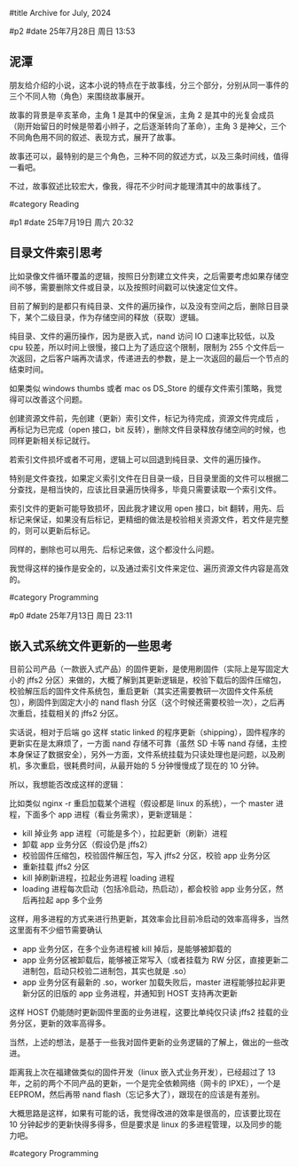 #title Archive for July, 2024

#p2
#date 25年7月28日 周日 13:53

## 泥潭

朋友给介绍的小说，这本小说的特点在于故事线，分三个部分，分别从同一事件的三个不同人物（角色）来围绕故事展开。

故事的背景是辛亥革命，主角 1 是其中的保皇派，主角 2 是其中的光复会成员（刚开始留日的时候是带着小辫子，之后逐渐转向了革命），主角 3 是神父，三个不同角色用不同的叙述、表现方式，展开了故事。

故事还可以，最特别的是三个角色，三种不同的叙述方式，以及三条时间线，值得一看吧。

不过，故事叙述比较宏大，像我，得花不少时间才能理清其中的故事线了。

#category Reading


#p1
#date 25年7月19日 周六 20:32

## 目录文件索引思考

比如录像文件循环覆盖的逻辑，按照日分割建立文件夹，之后需要考虑如果存储空间不够，需要删除文件或目录，以及按照时间戳可以快速定位文件。

目前了解到的是都只有纯目录、文件的遍历操作，以及没有空间之后，删除日目录下，某个二级目录，作为存储空间的释放（获取）逻辑。

纯目录、文件的遍历操作，因为是嵌入式，nand 访问 IO 口速率比较低，以及 cpu 较差，所以时间上很慢，接口上为了适应这个限制，限制为 255 个文件后一次返回，之后客户端再次请求，传递进去的参数，是上一次返回的最后一个节点的结束时间。

如果类似 windows thumbs 或者 mac os DS_Store 的缓存文件索引策略，我觉得可以改善这个问题。

创建资源文件前，先创建（更新）索引文件，标记为待完成，资源文件完成后 ，再标记为已完成（open 接口，bit 反转），删除文件目录释放存储空间的时候，也同样更新相关标记就行。

若索引文件损坏或者不可用，逻辑上可以回退到纯目录、文件的遍历操作。

特别是文件查找，如果定义索引文件在日目录一级，日目录里面的文件可以根据二分查找，是相当快的，应该比目录遍历快得多，毕竟只需要读取一个索引文件。

索引文件的更新可能导致损坏，因此我才建议用 open 接口，bit 翻转，用先、后标记来保证，如果没有后标记，更精细的做法是校验相关资源文件，若文件是完整的，则可以更新后标记。

同样的，删除也可以用先、后标记来做，这个都没什么问题。

我觉得这样的操作是安全的，以及通过索引文件来定位、遍历资源文件内容是高效的。

#category Programming


#p0
#date 25年7月13日 周日 23:11

## 嵌入式系统文件更新的一些思考

目前公司产品（一款嵌入式产品）的固件更新，是使用刷固件（实际上是写固定大小的 jffs2 分区）来做的，大概了解到其更新逻辑是，校验下载后的固件压缩包，校验解压后的固件文件系统包，重启更新（其实还需要教研一次固件文件系统包），刷固件到固定大小的 nand  flash 分区（这个时候还需要校验一次），之后再次重启，挂载相关的 jffs2 分区。

实话说，相对于后端 go 这样 static linked 的程序更新（shipping），固件程序的更新实在是太麻烦了，一方面 nand 存储不可靠（虽然 SD 卡等 nand 存储，主控本身保证了数据安全），另外一方面，文件系统挂载为只读处理也是问题，以及刷机，多次重启，很耗费时间，从最开始的 5 分钟慢慢成了现在的 10 分钟。

所以，我想能否改成这样的逻辑：

比如类似 nginx -r 重启加载某个进程（假设都是 linux 的系统），一个 master 进程，下面多个 app 进程（看业务需求），更新逻辑是：

- kill 掉业务 app 进程（可能是多个），拉起更新（刷新）进程
- 卸载 app 业务分区（假设仍是 jffs2）
- 校验固件压缩包，校验固件解压包，写入 jffs2 分区，校验 app 业务分区
- 重新挂载 jffs2 分区
- kill 掉刷新进程，拉起业务进程 loading 进程
- loading 进程每次启动（包括冷启动，热启动），都会校验 app 业务分区，然后再拉起 app 多个业务

这样，用多进程的方式来进行热更新，其效率会比目前冷启动的效率高得多，当然这里面有不少细节需要确认

- app 业务分区，在多个业务进程被 kill 掉后，是能够被卸载的
- app 业务分区被卸载后，能够被正常写入（或者挂载为 RW 分区，直接更新二进制包，启动只校验二进制包，其实也就是 .so）
- app 业务分区有最新的 .so，worker 加载失败后，master 进程能够拉起非更新分区的旧版的 app 业务进程，并通知到 HOST 支持再次更新

这样 HOST 仍能随时更新固件里面的业务进程，这要比单纯仅只读 jffs2 挂载的业务分区，更新的效率高得多。

当然，上述的想法，是基于一些我对固件更新的业务逻辑的了解上，做出的一些改进。

距离我上次在福建做类似的固件开发（linux 嵌入式业务开发），已经超过了 13 年，之前的两个不同产品的更新，一个是完全依赖网络（网卡的 IPXE），一个是 EEPROM，然后再带 nand flash（忘记多大了），跟现在的应该是有差别。

大概思路是这样，如果有可能的话，我觉得改进的效率是很高的，应该要比现在 10 分钟起步的更新快得多得多，但是要求是 linux 的多进程管理，以及同步的能力吧。

#category Programming